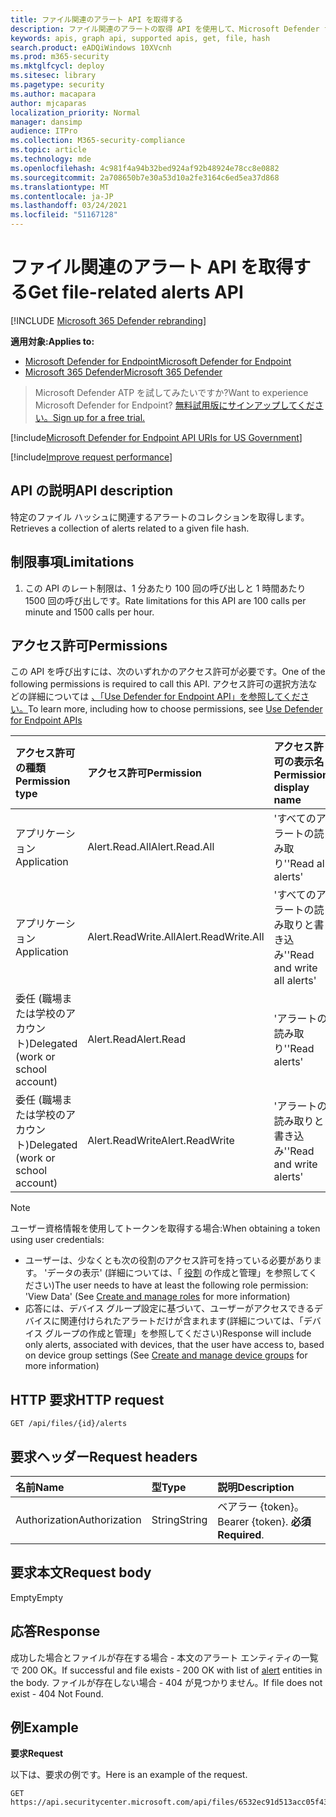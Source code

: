 ```yaml
---
title: ファイル関連のアラート API を取得する
description: ファイル関連のアラートの取得 API を使用して、Microsoft Defender for Endpoint の特定のファイル ハッシュに関連するアラートのコレクションを取得する方法について説明します。
keywords: apis, graph api, supported apis, get, file, hash
search.product: eADQiWindows 10XVcnh
ms.prod: m365-security
ms.mktglfcycl: deploy
ms.sitesec: library
ms.pagetype: security
ms.author: macapara
author: mjcaparas
localization_priority: Normal
manager: dansimp
audience: ITPro
ms.collection: M365-security-compliance
ms.topic: article
ms.technology: mde
ms.openlocfilehash: 4c981f4a94b32bed924af92b48924e78cc8e0882
ms.sourcegitcommit: 2a708650b7e30a53d10a2fe3164c6ed5ea37d868
ms.translationtype: MT
ms.contentlocale: ja-JP
ms.lasthandoff: 03/24/2021
ms.locfileid: "51167128"
---
```

# <a name="get-file-related-alerts-api"></a><span data-ttu-id="e81ef-104">ファイル関連のアラート API を取得する</span><span class="sxs-lookup"><span data-stu-id="e81ef-104">Get file-related alerts API</span></span>

[!INCLUDE [Microsoft 365 Defender rebranding](../../includes/microsoft-defender.md)]

<span data-ttu-id="e81ef-105">**適用対象:**</span><span class="sxs-lookup"><span data-stu-id="e81ef-105">**Applies to:**</span></span>
- [<span data-ttu-id="e81ef-106">Microsoft Defender for Endpoint</span><span class="sxs-lookup"><span data-stu-id="e81ef-106">Microsoft Defender for Endpoint</span></span>](https://go.microsoft.com/fwlink/p/?linkid=2154037)
- [<span data-ttu-id="e81ef-107">Microsoft 365 Defender</span><span class="sxs-lookup"><span data-stu-id="e81ef-107">Microsoft 365 Defender</span></span>](https://go.microsoft.com/fwlink/?linkid=2118804)

> <span data-ttu-id="e81ef-108">Microsoft Defender ATP を試してみたいですか?</span><span class="sxs-lookup"><span data-stu-id="e81ef-108">Want to experience Microsoft Defender for Endpoint?</span></span> [<span data-ttu-id="e81ef-109">無料試用版にサインアップしてください。</span><span class="sxs-lookup"><span data-stu-id="e81ef-109">Sign up for a free trial.</span></span>](https://www.microsoft.com/microsoft-365/windows/microsoft-defender-atp?ocid=docs-wdatp-exposedapis-abovefoldlink) 

[!include[Microsoft Defender for Endpoint API URIs for US Government](../../includes/microsoft-defender-api-usgov.md)]

[!include[Improve request performance](../../includes/improve-request-performance.md)]


## <a name="api-description"></a><span data-ttu-id="e81ef-110">API の説明</span><span class="sxs-lookup"><span data-stu-id="e81ef-110">API description</span></span>
<span data-ttu-id="e81ef-111">特定のファイル ハッシュに関連するアラートのコレクションを取得します。</span><span class="sxs-lookup"><span data-stu-id="e81ef-111">Retrieves a collection of alerts related to a given file hash.</span></span>


## <a name="limitations"></a><span data-ttu-id="e81ef-112">制限事項</span><span class="sxs-lookup"><span data-stu-id="e81ef-112">Limitations</span></span>
1. <span data-ttu-id="e81ef-113">この API のレート制限は、1 分あたり 100 回の呼び出しと 1 時間あたり 1500 回の呼び出しです。</span><span class="sxs-lookup"><span data-stu-id="e81ef-113">Rate limitations for this API are 100 calls per minute and 1500 calls per hour.</span></span>


## <a name="permissions"></a><span data-ttu-id="e81ef-114">アクセス許可</span><span class="sxs-lookup"><span data-stu-id="e81ef-114">Permissions</span></span>
<span data-ttu-id="e81ef-115">この API を呼び出すには、次のいずれかのアクセス許可が必要です。</span><span class="sxs-lookup"><span data-stu-id="e81ef-115">One of the following permissions is required to call this API.</span></span> <span data-ttu-id="e81ef-116">アクセス許可の選択方法などの詳細については [、「Use Defender for Endpoint API」を参照してください。](apis-intro.md)</span><span class="sxs-lookup"><span data-stu-id="e81ef-116">To learn more, including how to choose permissions, see [Use Defender for Endpoint APIs](apis-intro.md)</span></span>

<span data-ttu-id="e81ef-117">アクセス許可の種類</span><span class="sxs-lookup"><span data-stu-id="e81ef-117">Permission type</span></span> |   <span data-ttu-id="e81ef-118">アクセス許可</span><span class="sxs-lookup"><span data-stu-id="e81ef-118">Permission</span></span>  |   <span data-ttu-id="e81ef-119">アクセス許可の表示名</span><span class="sxs-lookup"><span data-stu-id="e81ef-119">Permission display name</span></span>
:---|:---|:---
<span data-ttu-id="e81ef-120">アプリケーション</span><span class="sxs-lookup"><span data-stu-id="e81ef-120">Application</span></span> |   <span data-ttu-id="e81ef-121">Alert.Read.All</span><span class="sxs-lookup"><span data-stu-id="e81ef-121">Alert.Read.All</span></span> |    <span data-ttu-id="e81ef-122">'すべてのアラートの読み取り'</span><span class="sxs-lookup"><span data-stu-id="e81ef-122">'Read all alerts'</span></span>
<span data-ttu-id="e81ef-123">アプリケーション</span><span class="sxs-lookup"><span data-stu-id="e81ef-123">Application</span></span> |   <span data-ttu-id="e81ef-124">Alert.ReadWrite.All</span><span class="sxs-lookup"><span data-stu-id="e81ef-124">Alert.ReadWrite.All</span></span> |   <span data-ttu-id="e81ef-125">'すべてのアラートの読み取りと書き込み'</span><span class="sxs-lookup"><span data-stu-id="e81ef-125">'Read and write all alerts'</span></span>
<span data-ttu-id="e81ef-126">委任 (職場または学校のアカウント)</span><span class="sxs-lookup"><span data-stu-id="e81ef-126">Delegated (work or school account)</span></span> | <span data-ttu-id="e81ef-127">Alert.Read</span><span class="sxs-lookup"><span data-stu-id="e81ef-127">Alert.Read</span></span> | <span data-ttu-id="e81ef-128">'アラートの読み取り'</span><span class="sxs-lookup"><span data-stu-id="e81ef-128">'Read alerts'</span></span>
<span data-ttu-id="e81ef-129">委任 (職場または学校のアカウント)</span><span class="sxs-lookup"><span data-stu-id="e81ef-129">Delegated (work or school account)</span></span> | <span data-ttu-id="e81ef-130">Alert.ReadWrite</span><span class="sxs-lookup"><span data-stu-id="e81ef-130">Alert.ReadWrite</span></span> | <span data-ttu-id="e81ef-131">'アラートの読み取りと書き込み'</span><span class="sxs-lookup"><span data-stu-id="e81ef-131">'Read and write alerts'</span></span>

>[!Note]
> <span data-ttu-id="e81ef-132">ユーザー資格情報を使用してトークンを取得する場合:</span><span class="sxs-lookup"><span data-stu-id="e81ef-132">When obtaining a token using user credentials:</span></span>
>- <span data-ttu-id="e81ef-133">ユーザーは、少なくとも次の役割のアクセス許可を持っている必要があります。 'データの表示' (詳細については、「 [役割](user-roles.md) の作成と管理」を参照してください)</span><span class="sxs-lookup"><span data-stu-id="e81ef-133">The user needs to have at least the following role permission: 'View Data' (See [Create and manage roles](user-roles.md) for more information)</span></span>
>- <span data-ttu-id="e81ef-134">応答には、デバイス グループ設定に基づいて、ユーザーがアクセスできるデバイスに関連付けられたアラートだけが含まれます[](machine-groups.md)(詳細については、「デバイス グループの作成と管理」を参照してください)</span><span class="sxs-lookup"><span data-stu-id="e81ef-134">Response will include only alerts, associated with devices, that the user have access to, based on device group settings (See [Create and manage device groups](machine-groups.md) for more information)</span></span>

## <a name="http-request"></a><span data-ttu-id="e81ef-135">HTTP 要求</span><span class="sxs-lookup"><span data-stu-id="e81ef-135">HTTP request</span></span>
```
GET /api/files/{id}/alerts
```

## <a name="request-headers"></a><span data-ttu-id="e81ef-136">要求ヘッダー</span><span class="sxs-lookup"><span data-stu-id="e81ef-136">Request headers</span></span>

<span data-ttu-id="e81ef-137">名前</span><span class="sxs-lookup"><span data-stu-id="e81ef-137">Name</span></span> | <span data-ttu-id="e81ef-138">型</span><span class="sxs-lookup"><span data-stu-id="e81ef-138">Type</span></span> | <span data-ttu-id="e81ef-139">説明</span><span class="sxs-lookup"><span data-stu-id="e81ef-139">Description</span></span>
:---|:---|:---
<span data-ttu-id="e81ef-140">Authorization</span><span class="sxs-lookup"><span data-stu-id="e81ef-140">Authorization</span></span> | <span data-ttu-id="e81ef-141">String</span><span class="sxs-lookup"><span data-stu-id="e81ef-141">String</span></span> | <span data-ttu-id="e81ef-142">ベアラー {token}。</span><span class="sxs-lookup"><span data-stu-id="e81ef-142">Bearer {token}.</span></span> <span data-ttu-id="e81ef-143">**必須**</span><span class="sxs-lookup"><span data-stu-id="e81ef-143">**Required**.</span></span>


## <a name="request-body"></a><span data-ttu-id="e81ef-144">要求本文</span><span class="sxs-lookup"><span data-stu-id="e81ef-144">Request body</span></span>
<span data-ttu-id="e81ef-145">Empty</span><span class="sxs-lookup"><span data-stu-id="e81ef-145">Empty</span></span>

## <a name="response"></a><span data-ttu-id="e81ef-146">応答</span><span class="sxs-lookup"><span data-stu-id="e81ef-146">Response</span></span>
<span data-ttu-id="e81ef-147">成功した場合とファイルが存在する場合 - 本文の[](alerts.md)アラート エンティティの一覧で 200 OK。</span><span class="sxs-lookup"><span data-stu-id="e81ef-147">If successful and file exists - 200 OK with list of [alert](alerts.md) entities in the body.</span></span> <span data-ttu-id="e81ef-148">ファイルが存在しない場合 - 404 が見つかりません。</span><span class="sxs-lookup"><span data-stu-id="e81ef-148">If file does not exist - 404 Not Found.</span></span>


## <a name="example"></a><span data-ttu-id="e81ef-149">例</span><span class="sxs-lookup"><span data-stu-id="e81ef-149">Example</span></span>

<span data-ttu-id="e81ef-150">**要求**</span><span class="sxs-lookup"><span data-stu-id="e81ef-150">**Request**</span></span>

<span data-ttu-id="e81ef-151">以下は、要求の例です。</span><span class="sxs-lookup"><span data-stu-id="e81ef-151">Here is an example of the request.</span></span>

```http
GET https://api.securitycenter.microsoft.com/api/files/6532ec91d513acc05f43ee0aa3002599729fd3e1/alerts
```
